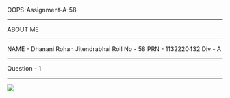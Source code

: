 OOPS-Assignment-A-58

----------------------------------------------------------------------------------------------------------------------------------------------------------

ABOUT ME

----------------------------------------------------------------------------------------------------------------------------------------------------------

NAME - Dhanani Rohan Jitendrabhai
Roll No - 58
PRN - 1132220432
Div - A

----------------------------------------------------------------------------------------------------------------------------------------------------------

Question - 1

----------------------------------------------------------------------------------------------------------------------------------------------------------

![](Q-A-1.png)
